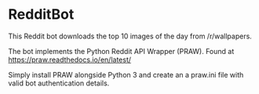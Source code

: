 # RedditBot
This Reddit bot downloads the top 10 images of the day from /r/wallpapers.

The bot implements the Python Reddit API Wrapper (PRAW). Found at https://praw.readthedocs.io/en/latest/

Simply install PRAW alongside Python 3 and create an a praw.ini file with valid bot authentication details.
